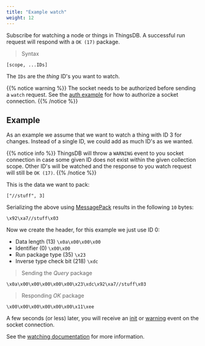 ```yaml
---
title: "Example watch"
weight: 12
---
```


Subscribe for watching a node or things in ThingsDB. A successful run request will respond with a `OK (17)` package.

> Syntax

```
[scope, ...IDs]
```

The `IDs` are the *thing* ID's you want to watch.

{{% notice warning %}}
The socket needs to be authorized before sending a `watch` request.
See the [auth example](../auth) for how to authorize a socket connection.
{{% /notice %}}

## Example

As an example we assume that we want to watch a thing with ID 3 for changes. Instead of a single ID, we could add as much ID's as we wanted.

{{% notice info %}}
ThingsDB will throw a `WARNING` event to you socket connection in case some given ID does not exist within the given collection scope.
Other ID's will be watched and the response to you watch request will still be `OK (17)`.
{{% /notice %}}

This is the data we want to pack:

`["//stuff", 3]`

Serializing the above using [MessagePack](https://msgpack.org) results in the following `10` bytes:

`\x92\xa7//stuff\x03`

Now we create the header, for this example we just use ID 0:

- Data length (13) `\x0a\x00\x00\x00`
- Identifier (0) `\x00\x00`
- Run package type (35) `\x23`
- Inverse type check bit (218) `\xdc`


> Sending the *Query* package

```
\x0a\x00\x00\x00\x00\x00\x23\xdc\x92\xa7//stuff\x03
```

> Responding *OK* package

```
\x00\x00\x00\x00\x00\x00\x11\xee
```

A few seconds (or less) later, you will receive an [init](../../../watching/on-init) or [warning](../../../watching/warning) event on the socket connection.

See the [watching documentation](../../../watching) for more information.

